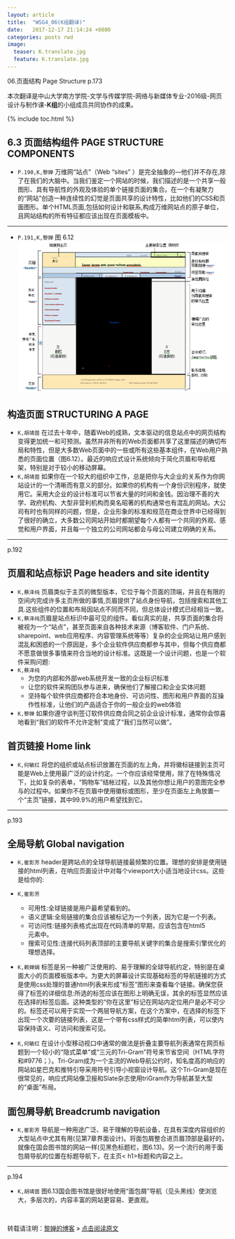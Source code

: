```yaml
---
layout: article
title:  "WSG4_06(K组翻译)"
date:   2017-12-17 21:14:24 +0800
categories: posts rwd
image:
  teaser: K.translate.jpg
  feature: K.translate.jpg
---
```

06.页面结构 Page Structure p.173

本次翻译是中山大学南方学院-文学与传媒学院-网络与新媒体专业-2016级-网页设计与制作课-**K组**的小组成员共同协作的成果。

{% include toc.html %}

## 6.3 页面结构组件 PAGE STRUCTURE COMPONENTS
	
- `P.190,K,黎婵`  万维网“站点”（Web “sites” ）是完全抽象的—他们并不存在,除了在我们的大脑中。当我们鉴定一个网站的时候，我们描述的是一个共享一般图形、具有导航性的外观及体验的单个链接页面的集合。在一个有凝聚力的“网站”创造一种连续性的幻觉是页面共享的设计特性，比如他们的CSS和页面图形。单个HTML页面,包括如何设计和联系,构成万维网站点的原子单位，且网站结构的所有特征都应该出现在页面模板中。 

---


- `P.191,K,黎婵`  图 6.12 ![图 6.12](/images/translate.jpg)

## 构造页面 STRUCTURING A PAGE
- `K,胡靖茵` 在过去十年中，随着Web的成熟，文本驱动的信息站点中的网页结构变得更加统一和可预测。虽然并非所有的Web页面都共享了这里描述的确切布局和特性，但是大多数Web页面中的一些或所有这些基本组件，在Web用户熟悉的页面位置（图6.12）。最近的响应式设计系统倾向于简化页眉和导航框架，特别是对于较小的移动屏幕。
- `K,胡靖茵` 如果你在一个较大的组织中工作，总是把你与大企业的关系作为你网站设计的一个清晰而有意义的部分。如果你的机构有一个身份识别程序，就使用它。采用大企业的设计标准可以节省大量的时间和金钱。因治理不善的大学、政府机构、大型非营利机构而臭名昭著的机构通常也有混乱的网站。大公司有时也有同样的问题，但是，企业形象的标准和规范在商业世界中已经得到了很好的确立，大多数公司网站开始时都期望每个人都有一个共同的外观、感觉和用户界面，并且每一个独立的公司网站都会与母公司建立明确的关系。

---
p.192
## 页眉和站点标识 Page headers and site identity
- `K,蔡泽纯` 页眉类似于主页的微型版本，它位于每个页面的顶端，并且在有限的空间内完成许多主页所做的事情,页眉提供了站点身份导航，包括搜索和其他工具.这些组件的位置和布局因站点不同而不同，但总体设计模式已经相当一致。
- `K,蔡泽纯`页眉是站点标识中最可见的组件。看似真实的是，共享页面的集合将被视为一个“站点”，甚至页面来自各种技术来源（博客软件、门户系统、sharepoint、web应用程序、内容管理系统等等）复杂的企业网站让用户感到混乱和困惑的一个原因是，多个企业软件供应商都参与其中，但每个供应商都不愿意做很多事情来符合当地的设计标准。这既是一个设计问题，也是一个软件采购问题:
- `K,蔡泽纯`
	- 为您的内部和外部web系统开发一致的企业标识标准
	- 让您的软件采购团队参与进来，确保他们了解接口和企业实体问题
	- 坚持每个软件供应商都符合本地身份、可访问性、图形和用户界面的互操作性标准，让他们的产品适合于你的一般企业的web体验
- `K,黎婵` 如果你遵守谈判签订软件供应商合同之前企业设计标准，通常你会惊喜地看到“我们的软件不允许定制”变成了“我们当然可以做”。

## 首页链接 Home link
- `K,何敏红` 将您的组织或站点标识放置在页面的左上角，并将徽标链接到主页可能是Web上使用最广泛的设计约定。一个你应该经常使用，除了在特殊情况下，比如复杂的表单，“购物车”结帐过程，以及其他你想让用户的意图完全参与的过程中。如果你不在页眉中使用徽标或图形，至少在页面左上角放置一个“主页”链接，其中99.9%的用户希望找到它。

---
p.193

## 全局导航 Global navigation
- `K,崔影芳` header是跨站点的全球导航链接最频繁的位置。理想的安排是使用链接的html列表，在响应页面设计中对每个viewport大小适当地设计css。这些是给你的:
- `K,崔影芳` 
	- 可用性:全球链接是用户最希望看到的。
	- 语义逻辑:全局链接的集合应该被标记为一个列表，因为它是一个列表。
	- 可访问性:链接列表格式出现在代码清单的早期，应该包含在html5 <nav >元素中。
	- 搜索可见性:连接代码列表顶部的主要导航关键字的集合是搜索引擎优化的理想选择。
- `K,赖婵娟` 
标签是另一种被广泛使用的、易于理解的全球导航约定，特别是在桌面大小的页面模板版本中。为更大的屏幕设计实现基础标签的导航链接的方式是使用css处理的普通html列表来形成“标签”图形来查看每个链接。确保您获得了标签的详细信息:所选的标签应该在图形上明确无误，其余的标签显然应该在选择的标签后面。这种类型的“你在这里”标记在网站内定位用户是必不可少的。标签还可以用于实现一个两层导航方案，在这个方案中，在选择的标签下出现一个次要的链接列表，这是一个带有css样式的简单html列表，可以使内容保持语义、可访问和搜索可见。

- `K,何敏红`  在设计小型移动视口中通常的做法是折叠主要导航列表通常在网页标题到一个较小的“隐式菜单”或“三元的Tri-Gram”符号来节省空间（HTML字符和#9776；）。Tri-Gram成为一个主流的Web导航公约时，知名度高的响应的网站如星巴克和推特引导采用符号引导小视窗设计导航。这个Tri-Gram是现在很常见的，响应式网站像卫报和Slate杂志使用triGram作为导航甚至大型的“桌面”布局。

## 面包屑导航 Breadcrumb navigation
- `K,崔影芳` 导航是一种用途广泛、易于理解的导航设备，在具有深度内容组织的大型站点中尤其有用(见第7章界面设计)。将面包屑整合进页眉顶部是最好的，就像在国会图书馆的网站一样(见黑色标题栏，图6.13)。另一个流行的用于面包屑导航的位置在标题导航下，在主页<
h1>标题和内容之上。

---
p.194
- `K,胡靖茵` 图6.13国会图书馆是很好地使用“面包屑”导航（见头黑线）使浏览大，多层次的，内容丰富的网站更容易、更直观。

<br>

转载请注明：[黎婵的博客](https://cherrylichan.github.io/) » [点击阅读原文](https://cherrylichan.github.io/posts/rwd/WSG4_06(K组翻译)/)

